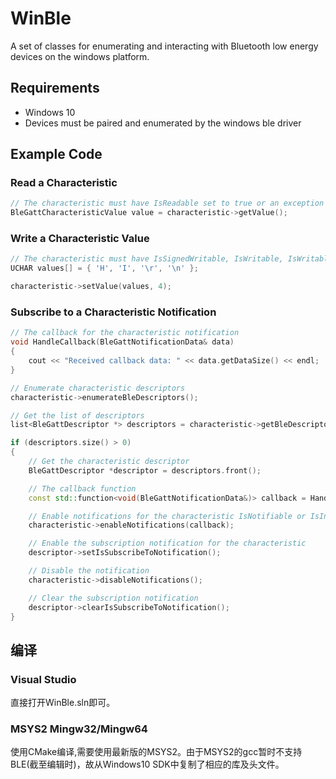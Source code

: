 # WinBle

A set of classes for enumerating and interacting with Bluetooth low energy devices on the windows platform.

## Requirements

* Windows 10
* Devices must be paired and enumerated by the windows ble driver

## Example Code

### Read a Characteristic

``` cpp
// The characteristic must have IsReadable set to true or an exception will be thrown
BleGattCharacteristicValue value = characteristic->getValue();
```

### Write a Characteristic Value

``` cpp
// The characteristic must have IsSignedWritable, IsWritable, IsWritableWithoutResponse set to true or an exception will be thrown
UCHAR values[] = { 'H', 'I', '\r', '\n' };

characteristic->setValue(values, 4);
```

### Subscribe to a Characteristic Notification

``` cpp
// The callback for the characteristic notification
void HandleCallback(BleGattNotificationData& data)
{
    cout << "Received callback data: " << data.getDataSize() << endl;
}

// Enumerate characteristic descriptors
characteristic->enumerateBleDescriptors();

// Get the list of descriptors
list<BleGattDescriptor *> descriptors = characteristic->getBleDescriptors();

if (descriptors.size() > 0)
{
    // Get the characteristic descriptor
    BleGattDescriptor *descriptor = descriptors.front();

    // The callback function
    const std::function<void(BleGattNotificationData&)> callback = HandleCallback;

    // Enable notifications for the characteristic IsNotifiable or IsIndicatable must be true for the characteristic or an exception will be thrown
    characteristic->enableNotifications(callback);

    // Enable the subscription notification for the characteristic
    descriptor->setIsSubscribeToNotification();

    // Disable the notification
    characteristic->disableNotifications();

    // Clear the subscription notification
    descriptor->clearIsSubscribeToNotification();
}
```

## 编译

### Visual Studio

直接打开WinBle.sln即可。

### MSYS2 Mingw32/Mingw64

使用CMake编译,需要使用最新版的MSYS2。由于MSYS2的gcc暂时不支持BLE(截至编辑时)，故从Windows10 SDK中复制了相应的库及头文件。
